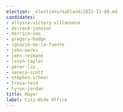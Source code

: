 ```yaml
---
election: _elections/oakland/2022-11-08.md
candidates:
- allyssa-victory-villanueva
- derreck-johnson
- derrick-soo
- gregory-hodge
- ignacio-de-la-fuente
- john-marks
- john-reimann
- loren-taylor
- peter-liu
- seneca-scott
- stephen-schear
- treva-reid
- tyron-jordan
title: Mayor
label: City-Wide Office
---
```


